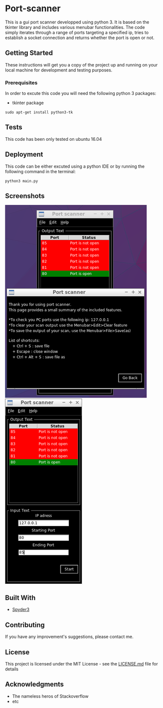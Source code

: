 # Port-scanner
This is a gui port scanner developped using python 3. It is based on the tkinter library and includes various menubar functionalities. The code simply iterates through a range of ports targeting a specified ip, tries to establish a socket connection and returns whether the port is open or not.

## Getting Started

These instructions will get you a copy of the project up and running on your local machine for development and testing purposes. 

### Prerequisites

In order to excute this code you will need the following python 3 packages:
* tkinter package
```
sudo apt-get install python3-tk
```

## Tests

This code has been only tested on ubuntu 16.04

## Deployment

This code can be either excuted using a python IDE or by running the following command in the terminal:
```
python3 main.py
```
## Screenshots
![](Screenshots/Selection_118.png)
![](Screenshots/Port%20scanner_117.png)

## Built With
* [Spyder3](http://pythonhosted.org/spyder/)

## Contributing
If you have any improvement's suggestions, please contact me.

## License

This project is licensed under the MIT License - see the [LICENSE.md](LICENSE.md) file for details

## Acknowledgments

* The nameless heros of Stackoverflow
* etc
